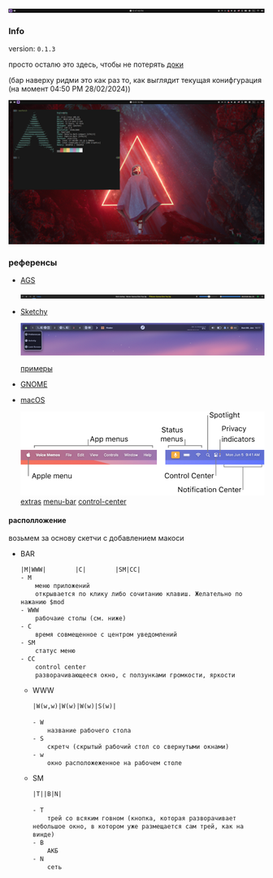 ![bar](attachments/bar.png)
### Info

version: `0.1.3`

просто осталю это здесь, чтобы не потерять
[доки](https://aylur.github.io/ags-docs)

(бар наверху ридми это как раз то, как выглядит текущая конифгурация (на момент 04:50 PM 28/02/2024))

![desktop](attachments/desktop.png)

### референсы

-   [AGS](https://aylur.github.io/ags-docs/config/examples/)

    ![пример с вики](attachments/ags.png)

-   [Sketchy](https://github.com/FelixKratz/SketchyBar)

    ![Sketchy](attachments/sketchy.png)

    [примеры](https://github.com/FelixKratz/SketchyBar/discussions/47?sort=top)

-   [GNOME](https://youtu.be/KSQxPnKwNc8?si=rSi5Nm_bi2wuAYdO)
-   [macOS](https://support.apple.com/guide/mac-help/whats-in-the-menu-bar-mchlp1446/14.0/mac/14.0)

    ![macOS](attachments/macOS.png)
    [extras](https://bjango.com/articles/designingmenubarextras/)
    [menu-bar](https://developer.apple.com/design/human-interface-guidelines/the-menu-bar)
    [control-center](https://support.apple.com/guide/mac-help/quickly-change-settings-mchl50f94f8f/mac)

#### располложение

возьмем за основу скетчи с добавлением макоси

-   BAR

    ```
    |M|WWW|        |C|        |SM|CC|
    - M
        меню приложений
        открывается по клику либо сочитанию клавиш. Желательно по нажанию $mod
    - WWW
        рабочаие столы (см. ниже)
    - C
        время совмещенное с центром уведомлений
    - SM
        статус меню
    - CC
        control center
        разворачивающееся окно, с ползунками громкости, яркости
    ```

    -   WWW

        ```
        |W(w,w)|W(w)|W(w)|S(w)|

        - W
            название рабочего стола
        - S
            скретч (скрытый рабочий стол со свернутыми окнами)
        - w
            окно расположеженное на рабочем столе
        ```

    -   SM

        ```
        |T||B|N|

        - T
            трей со всяким говном (кнопка, которая разворачивает небольшое окно, в котором уже размещается сам трей, как на винде)
        - B
            АКБ
        - N
            сеть
        ```
